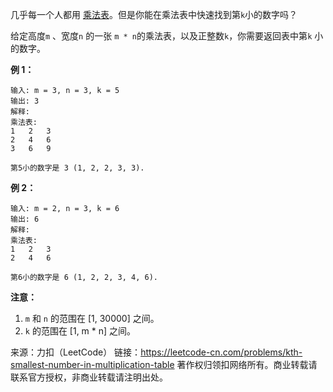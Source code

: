 几乎每一个人都用 [乘法表](https://baike.baidu.com/item/%E4%B9%98%E6%B3%95%E8%A1%A8)。但是你能在乘法表中快速找到第```k```小的数字吗？

给定高度```m``` 、宽度```n``` 的一张 ```m * n```的乘法表，以及正整数```k```，你需要返回表中第```k``` 小的数字。

**例 1：**
```
输入: m = 3, n = 3, k = 5
输出: 3
解释: 
乘法表:
1	2	3
2	4	6
3	6	9

第5小的数字是 3 (1, 2, 2, 3, 3).
```
**例 2：**
```
输入: m = 2, n = 3, k = 6
输出: 6
解释: 
乘法表:
1	2	3
2	4	6

第6小的数字是 6 (1, 2, 2, 3, 4, 6).
```
**注意：**

1. ```m``` 和 ```n``` 的范围在 [1, 30000] 之间。
2. ```k``` 的范围在 [1, m * n] 之间。

来源：力扣（LeetCode）
链接：https://leetcode-cn.com/problems/kth-smallest-number-in-multiplication-table
著作权归领扣网络所有。商业转载请联系官方授权，非商业转载请注明出处。
